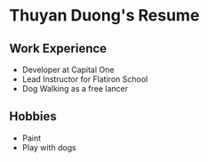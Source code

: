 # Thuyan Duong's Resume

## Work Experience

* Developer at Capital One
* Lead Instructor for Flatiron School
* Dog Walking as a free lancer

## Hobbies

* Paint
* Play with dogs